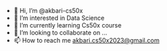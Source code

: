 - 👋 Hi, I’m @akbari-cs50x
- 👀 I’m interested in Data Science
- 🌱 I’m currently learning Cs50x course
- 💞️ I’m looking to collaborate on ...
- 📫 How to reach me akbari.cs50x2023@gmail.com

<!---
akbari-cs50x/akbari-cs50x is a ✨ special ✨ repository because its `README.md` (this file) appears on your GitHub profile.
You can click the Preview link to take a look at your changes.
--->
